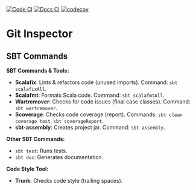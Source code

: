 [![Code CI](https://github.com/DiamondLightSource/pytac/actions/workflows/code.yml/badge.svg)](https://github.com/DiamondLightSource/pytac/actions/workflows/code.yml)
[![Docs CI](https://github.com/atomwalk12/PPS-22-git-insp/actions/workflows/gh-pages.yml/badge.svg)](https://github.com/atomwalk12/PPS-22-git-insp/actions/workflows/gh-pages.yml)
[![codecov](https://codecov.io/gh/atomwalk12/pps-22-git-insp/branch/main/graph/badge.svg)](https://codecov.io/gh/atomwalk12/pps-22-git-insp)

# Git Inspector

## SBT Commands

**SBT Commands & Tools:**

- **Scalafix**: Lints & refactors code (unused imports). Command: `sbt scalafixAll`.
- **Scalafmt**: Formats Scala code. Command: `sbt scalafmtAll`.
- **Wartremover**: Checks for code issues (final case classes). Command: `sbt wartremover`.
- **Scoverage**: Checks code coverage (report). Commands: `sbt clean coverage test`, `sbt coverageReport`.
- **sbt-assembly**: Creates project jar. Command: `sbt assembly`.

**Other SBT Commands:**

- `sbt test`: Runs tests.
- `sbt doc`: Generates documentation.

**Code Style Tool:**

- **Trunk**: Checks code style (trailing spaces).
